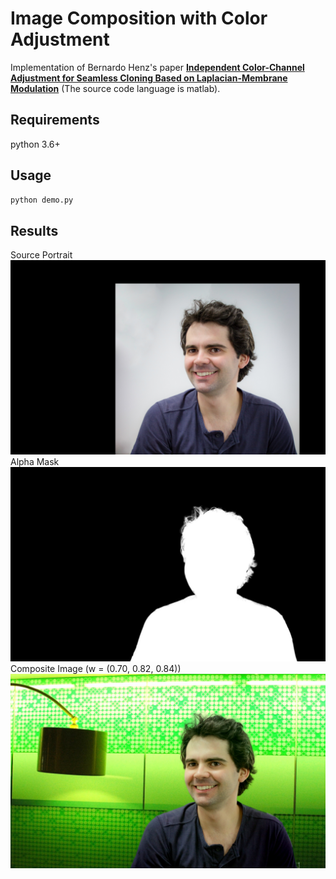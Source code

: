 # Image Composition with Color Adjustment 

Implementation of Bernardo Henz's paper [**Independent Color-Channel Adjustment for Seamless Cloning Based on Laplacian-Membrane Modulation**](https://bernardohenz.github.io/projects/independent_color_adjustment/index.html) (The source code language is matlab).

## Requirements
python 3.6+

## Usage
```bash
python demo.py
```

## Results
Source Portrait
![](images/portrait/source.jpg)
Alpha Mask
![](images/portrait/alpha.jpg)
Composite Image (w = (0.70, 0.82, 0.84))
![](images/portrait/composite.jpg)
